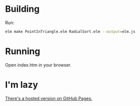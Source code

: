 # Building
Run:
```bash
elm make PointInTriangle.elm RadialSort.elm --output=elm.js
```

# Running
Open index.htm in your browser.

# I'm lazy
[There's a hosted version on GitHub Pages.](http://simonpersson.github.io/FunWithComputationalGeometry/)
